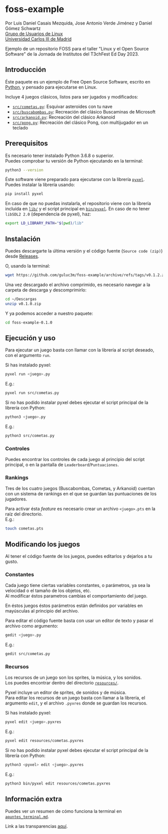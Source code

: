 # foss-example
Por Luis Daniel Casais Mezquida, Jose Antonio Verde Jiménez y Daniel Gómez Schwartz  
[Grupo de Usuarios de Linux](https://gul.uc3m.es)  
[Universidad Carlos III de Madrid](https://uc3m.es)

Ejemplo de un repositorio FOSS para el taller "Linux y el Open Source Software" de la Jornada de Institutos del T3chFest Ed Day 2023.

## Introducción
Éste paquete es un ejemplo de Free Open Source Software, escrito en [Python](https://www.python.org/), y pensado para ejecutarse en Linux.  

Incluye 4 juegos clásicos, listos para ser jugados y modificados:
- [`src/cometas.py`](src/cometas.py): Esquivar asteroides con tu nave
- [`src/buscabombas.py`](src/buscabombas.py): Recreación del clásico Buscaminas de Microsoft
- [`src/arkanoid.py`](src/arkanoid.py): Recreación del clásico Arkanoid
- [`src/pong.py`](src/pong.py): Recreación del clásico Pong, con multijugador en un teclado


## Prerequisitos
Es necesario tener instalado Python 3.6.8 o superior.  
Puedes comprobar tu versión de Python ejecutando en la terminal:
```bash
python3 --version
```

Éste software viene preparado para ejecutarse con la librería [`pyxel`](https://github.com/kitao/pyxel).  
Puedes instalar la librería usando:
```bash
pip install pyxel
```

En caso de que no puedas instalarla, el repositorio viene con la librería incluída en [`lib/`](lib/) y el script principal en [`bin/pyxel`](bin/pyxel).
En caso de no tener `libSDL2 2.0` (dependencia de pyxel), haz:
```bash
export LD_LIBRARY_PATH="$(pwd)/lib"
```


## Instalación
Puedes descargarte la última versión y el código fuente (`Source code (zip)`) desde [Releases](https://github.com/guluc3m/foss-example/releases/latest).

O, usando la terminal:
```bash
wget https://github.com/guluc3m/foss-example/archive/refs/tags/v0.1.2.zip
```

Una vez descargado el archivo comprimido, es necesario navegar a la carpeta de descarga y descomprimirlo:
```bash
cd ~/Descargas
unzip v0.1.0.zip
```

Y ya podemos acceder a nuestro paquete:
```bash
cd foss-example-0.1.0
```


## Ejecución y uso
Para ejecutar un juego basta con llamar con la librería al script deseado, con el argumento `run`.  

Si has instalado pyxel:
```bash
pyxel run <juego>.py
```
E.g.:
```bash
pyxel run src/cometas.py
```

Si no has podido instalar pyxel debes ejecutar el script principal de la librería con Python:
```bash
python3 <juego>.py
```

E.g.:
```bash
python3 src/cometas.py
```

### Controles
Puedes encontrar los controles de cada juego al principio del script principal, o en la pantalla de `Leaderboard`/`Puntuaciones`.


### Rankings
Tres de los cuatro juegos (Buscabombas, Cometas, y Arkanoid) cuentan con un sistema de rankings en el que se guardan las puntuaciones de los jugadores.  

Para activar ésta _feature_ es necesario crear un archivo `<juego>.pts` en la raíz del directorio.  
E.g.:
```bash
touch cometas.pts
```


## Modificando los juegos
Al tener el código fuente de los juegos, puedes editarlos y dejarlos a tu gusto.

### Constantes
Cada juego tiene ciertas variables constantes, o parámetros, ya sea la velocidad o el tamaño de los objetos, etc.  
Al modificar éstos parametros cambias el comportamiento del juego.  

En éstos juegos éstos parámetros están definidos por variables en mayúsculas al principio del archivo.

Para editar el código fuente basta con usar un editor de texto y pasar el archivo como argumento:
```bash
gedit <juego>.py
```

E.g.:
```bash
gedit src/cometas.py
```

### Recursos
Los recursos de un juego son los sprites, la música, y los sonidos.  
Los puedes encontrar dentro del directorio [`resources/`](resources/).

Pyxel incluye un editor de sprites, de sonidos y de música.  
Para editar los recursos de un juego basta con llamar a la librería, el argumento `edit`, y el archivo `.pyxres` donde se guardan los recursos.

Si has instalado pyxel:
```bash
pyxel edit <juego>.pyxres
```
E.g.:
```bash
pyxel edit resources/cometas.pyxres
```

Si no has podido instalar pyxel debes ejecutar el script principal de la librería con Python:
```bash
python3 <pyxel> edit <juego>.pyxres
```

E.g.:
```bash
python3 bin/pyxel edit resources/cometas.pyxres
```

## Información extra
Puedes ver un resumen de cómo funciona la terminal en [`apuntes_terminal.md`](./apuntes_terminal.md).  

Link a las transparencias [aquí](https://cloud-gul.uc3m.es/s/85zY9cAeS3CixaQ).
